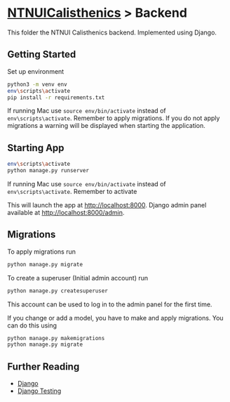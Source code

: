 # [NTNUICalisthenics](../README.md) > Backend

This folder the NTNUI Calisthenics backend. Implemented using Django.

## Getting Started

Set up environment
```bash
python3 -m venv env
env\scripts\activate
pip install -r requirements.txt
```

If running Mac use `source env/bin/activate` instead of `env\scripts\activate`. Remember to apply migrations. If you do not apply migrations a warning will be displayed when starting the application.

## Starting App

```bash
env\scripts\activate
python manage.py runserver
```

If running Mac use `source env/bin/activate` instead of `env\scripts\activate`. Remember to activate 

This will launch the app at [http://localhost:8000](http://localhost:8000). Django admin panel available at [http://localhost:8000/admin](http://localhost:8000/admin).

## Migrations

To apply migrations run
```bash
python manage.py migrate
```

To create a superuser (Initial admin account) run
```bash
python manage.py createsuperuser
```
This account can be used to log in to the admin panel for the first time.

If you change or add a model, you have to make and apply migrations. You can do this using
```bash
python manage.py makemigrations
python manage.py migrate
```

## Further Reading

 - [Django](https://www.djangoproject.com/start/)
 - [Django Testing](https://docs.djangoproject.com/en/3.1/topics/testing/overview/)

